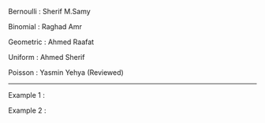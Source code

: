 Bernoulli : Sherif M.Samy

Binomial  : Raghad Amr

Geometric : Ahmed Raafat

Uniform   : Ahmed Sherif

Poisson   : Yasmin Yehya (Reviewed)

------------------------------------------

Example 1   : 

Example 2   : 
